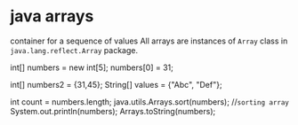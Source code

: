 # java arrays
container for a sequence of values
All arrays are instances of `Array` class in `java.lang.reflect.Array` package.

int[] numbers = new int[5];
numbers[0] = 31;

int[] numbers2 = {31,45};
String[] values = {"Abc", "Def"};

int count = numbers.length;
java.utils.Arrays.sort(numbers); //`sorting array`
System.out.println(numbers);
Arrays.toString(numbers);

